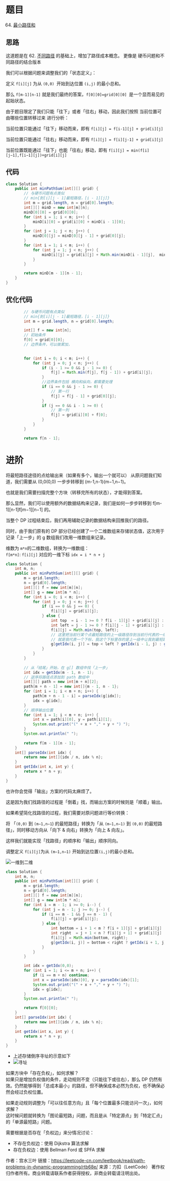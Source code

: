 # 题目
64. [最小路径和](https://leetcode-cn.com/problems/minimum-path-sum/)

## 思路
这道题是在 62. [不同路径](https://leetcode-cn.com/problems/unique-paths/) 的基础上，增加了路径成本概念。
更像是 硬币问题和不同路径的结合版本

我们可以根据问题来调整我们的「状态定义」：

定义 `f[i][j]` 为从 `(0,0) `开始到达位置 `(i,j)` 的最小总和。

那么 `f[m-1][n-1]` 就是我们最终的答案，`f[0][0]=grid[0][0] `是一个显而易见的起始状态。

由于题目限定了我们只能「往下」或者「往右」移动，因此我们按照 当前位置可由哪些位置转移过来 进行分析：

当前位置只能通过「往下」移动而来，即有 `f[i][j] = f[i-1][j] + grid[i][j]`

当前位置只能通过「往右」移动而来，即有 `f[i][j] = f[i][j-1] + grid[i][j]`

当前位置既能通过「往下」也能「往右」移动，即有 `f[i][j] = min(f[i][j−1],f[i−1][j])+grid[i][j]`


## 代码

```java
class Solution {
    public int minPathSum(int[][] grid) {
        // 与硬币问题有点类似
        // min{到[i][j - 1]最短路径，[i - 1][j]}
        int m = grid.length, n = grid[0].length;
        int[][] minD = new int[m][n];
        minD[0][0] = grid[0][0];
        for (int i = 1; i < m; i++) {
            minD[i][0] = grid[i][0] + minD[i - 1][0];
        }
        for (int j = 1; j < n; j++) {
            minD[0][j] = minD[0][j - 1] + grid[0][j];
        }
        for (int i = 1; i < m; i++) {
            for (int j = 1; j < n; j++) {
                minD[i][j] = grid[i][j] + Math.min(minD[i - 1][j],  minD[i][j - 1]);
            }
        }

        return minD[m - 1][n - 1];
    }
}
```

## 优化代码

```java
        // 与硬币问题有点类似
        // min{到[i][j - 1]最短路径，[i - 1][j]}
        int m = grid.length, n = grid[0].length;

        int[] f = new int[n];
        // 初始条件
        f[0] = grid[0][0];
        // 边界条件，可以做累加，

        
        for (int i = 0; i < m; i++) {
            for (int j = 0; j < n; j++) {
                if (i - 1 >= 0 && j - 1 >= 0) {
                    f[j] = Math.min(f[j], f[j - 1]) + grid[i][j];
                } 
                //边界条件包括 横向和纵向，都需要处理
                if (i == 0 && j - 1 >= 0) {
                    // 第一行
                    f[j] = f[j - 1] + grid[0][j];
                }
                if (j == 0 && i - 1 >= 0) {
                    // 第一列
                    f[j] = grid[i][0] + f[0];
                }
            }
        }

        return f[n - 1];
```



# 进阶
将最短路径途径的点给输出来（如果有多个，输出一个就可以）
从原问题我们知道，我们需要从 (0,0(0,0) 一步步转移到 (m-1,n-1)(m−1,n−1)。

也就是我们需要扫描完整个方块（转移完所有的状态），才能得到答案。

那么显然，我们可以使用额外的数据结构来记录，我们是如何一步步转移到 f[m-1][n-1]f[m−1][n−1] 的。

当整个 DP 过程结束后，我们再用辅助记录的数据结构来回推我们的路径。

同时，由于我们原有的 DP 部分已经创建了一个二维数组来存储状态值，这次用于记录「上一步」的 g 数组我们改用一维数组来记录。

维数为 `m*n`的二维数组，转换为一维数组：<br/>
`f[m*n]`: `f[i][j]` 对应的一维下标 `idx = i * n + j`

```java
class Solution {
    int m, n;
    public int minPathSum(int[][] grid) {        
        m = grid.length;
        n = grid[0].length;
        int[][] f = new int[m][n];
        int[] g = new int[m * n];
        for (int i = 0; i < m; i++) {
            for (int j = 0; j < n; j++) {
                if (i == 0 && j == 0) {
                    f[i][j] = grid[i][j];
                } else {
                    int top  = i - 1 >= 0 ? f[i - 1][j] + grid[i][j] : Integer.MAX_VALUE;
                    int left = j - 1 >= 0 ? f[i][j - 1] + grid[i][j] : Integer.MAX_VALUE;
                    f[i][j] = Math.min(top, left);
                    // 这里把当前行某个点最短路径的上一级路径存到当前行代表的一维数组中
                    // 就是我代表一个下标，我这个下标里存的是上一级中让我到最短路径的那位下标
                    g[getIdx(i, j)] = top < left ? getIdx(i - 1, j) : getIdx(i, j - 1);
                }
            }
        }
        
        // 从「结尾」开始，在 g[] 数组中找「上一步」
        int idx = getIdx(m - 1, n - 1);
        // 逆序将路径点添加到 path 数组中
        int[][] path = new int[m + n][2];
        path[m + n - 1] = new int[]{m - 1, n - 1};
        for (int i = 1; i < m + n; i++) {
            path[m + n - 1 - i] = parseIdx(g[idx]);
            idx = g[idx];
        }
        // 顺序输出位置
        for (int i = 1; i < m + n; i++) {
            int x = path[i][0], y = path[i][1];
            System.out.print("(" + x + "," + y + ") ");
        }
        System.out.println(" ");
        
        return f[m - 1][n - 1];
    }
    int[] parseIdx(int idx) {
        return new int[]{idx / n, idx % n};
    }
    int getIdx(int x, int y) {
        return x * n + y;
    }
}

```


也许你会觉得「输出」方案的代码太麻烦了。

这是因为我们找路径的过程是「倒着」找，而输出方案的时候则是「顺着」输出。

如果希望简化找路径的过程，我们需要对原问题进行等价转换：

将 「`(0,0)` 到 `(m−1,n−1`) 的最短路径」转换为「从 `(m−1,n−1)` 到 `(0,0)` 的最短路径」，同时移动方向从「向下 & 向右」转换为「向上 & 向左」。

这样我们就能实现「找路径」的顺序和「输出」顺序同向。

调整定义 `f[i][j]`为从 `(m−1,n−1)` 开始到达位置`(i,j)`的最小总和。

![一维到二维](https://github.com/Wanjixuan/leetcode/blob/main/Pic/Question/64-1.png)


```java
class Solution {
    int m, n;
    public int minPathSum(int[][] grid) {        
        m = grid.length;
        n = grid[0].length;
        int[][] f = new int[m][n];
        int[] g = new int[m * n];
        for (int i = m - 1; i >= 0; i--) {
            for (int j = n - 1; j >= 0; j--) {
                if (i == m - 1 && j == n - 1) {
                    f[i][j] = grid[i][j];
                } else {
                    int bottom = i + 1 < m ? f[i + 1][j] + grid[i][j] : Integer.MAX_VALUE;
                    int right  = j + 1 < n ? f[i][j + 1] + grid[i][j] : Integer.MAX_VALUE; 
                    f[i][j] = Math.min(bottom, right);
                    g[getIdx(i, j)] = bottom < right ? getIdx(i + 1, j) : getIdx(i, j + 1);
                }
            }
        }

        int idx = getIdx(0,0);
        for (int i = 1; i <= m + n; i++) {
            if (i == m + n) continue;
            int x = parseIdx(idx)[0], y = parseIdx(idx)[1];
            System.out.print("(" + x + "," + y + ") ");
            idx = g[idx];
        }
        System.out.println(" ");

        return f[0][0];
    }
    int[] parseIdx(int idx) {
        return new int[]{idx / n, idx % n};
    }
    int getIdx(int x, int y) {
        return x * n + y;
    }
}

```

- 上述存储倒序寻址的示意如下
- ![寻址](https://github.com/Wanjixuan/leetcode/blob/main/Pic/Question/64-2.png)


如果方块中「存在负权」，如何求解？ <br/>
如果只是增加负权值的条件，走动规则不变（只能往下或往右），那么 DP 仍然有效。仍然能够得到「总成本最小」的路径，但不确保成本必然为负权，也不确保必然会经过负权位置。 <br/>

如果走动规则调整为「可以往任意方向」且「每个位置最多只能访问一次」，如何求解？ <br/>
这时候问题就转换为「图论最短路」问题，而且是从「特定源点」到「特定汇点」的「单源最短路」问题。 <br/>

需要根据是否存在「负权边」来分情况讨论：

- 不存在负权边：使用 Dijkstra 算法求解
- 存在负权边：使用 Bellman Ford 或 SPFA 求解





作者：宫水三叶
链接：https://leetcode-cn.com/leetbook/read/path-problems-in-dynamic-programming/rtb68e/
来源：力扣（LeetCode）
著作权归作者所有。商业转载请联系作者获得授权，非商业转载请注明出处。

